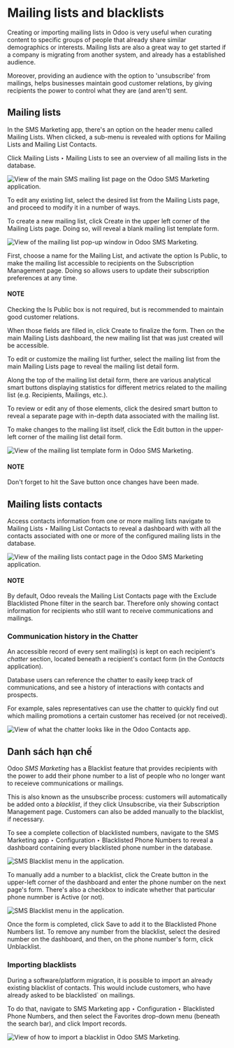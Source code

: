 # Mailing lists and blacklists

Creating or importing mailing lists in Odoo is very useful when curating content to specific groups
of people that already share similar demographics or interests. Mailing lists are also a great way
to get started if a company is migrating from another system, and already has a established
audience.

Moreover, providing an audience with the option to 'unsubscribe' from mailings, helps businesses
maintain good customer relations, by giving recipients the power to control what they are (and
aren't) sent.

## Mailing lists

In the SMS Marketing app, there's an option on the header menu called Mailing
Lists. When clicked, a sub-menu is revealed with options for Mailing Lists and
Mailing List Contacts.

Click Mailing Lists ‣ Mailing Lists to see an overview of all mailing lists in
the database.

![View of the main SMS mailing list page on the Odoo SMS Marketing application.](../../../.gitbook/assets/mailing-list-main-page.png)

To edit any existing list, select the desired list from the Mailing Lists page, and
proceed to modify it in a number of ways.

To create a new mailing list, click Create in the upper left corner of the
Mailing Lists page. Doing so, will reveal a blank mailing list template form.

![View of the mailing list pop-up window in Odoo SMS Marketing.](../../../.gitbook/assets/sms-mailing-list-popup.png)

First, choose a name for the Mailing List, and activate the option Is
Public, to make the mailing list accessible to recipients on the Subscription Management
page. Doing so allows users to update their subscription preferences at any time.

#### NOTE
Checking the Is Public box is not required, but is recommended to maintain good
customer relations.

When those fields are filled in, click Create to finalize the form. Then on the main
Mailing Lists dashboard, the new mailing list that was just created will be accessible.

To edit or customize the mailing list further, select the mailing list from the main
Mailing Lists page to reveal the mailing list detail form.

Along the top of the mailing list detail form, there are various analytical smart buttons displaying
statistics for different metrics related to the mailing list (e.g. Recipients,
Mailings, etc.).

To review or edit any of those elements, click the desired smart button to reveal a separate page
with in-depth data associated with the mailing list.

To make changes to the mailing list itself, click the Edit button in the upper-left
corner of the mailing list detail form.

![View of the mailing list template form in Odoo SMS Marketing.](../../../.gitbook/assets/sms-mailing-list1.png)

#### NOTE
Don't forget to hit the Save button once changes have been made.

## Mailing lists contacts

Access contacts information from one or more mailing lists navigate to Mailing Lists
‣ Mailing List Contacts to reveal a dashboard with with all the contacts associated with one or
more of the configured mailing lists in the database.

![View of the mailing lists contact page in the Odoo SMS Marketing application.](../../../.gitbook/assets/mailing-list-contacts-page.png)

#### NOTE
By default, Odoo reveals the Mailing List Contacts page with the Exclude
Blacklisted Phone filter in the search bar. Therefore only showing contact information for
recipients who still want to receive communications and mailings.

### Communication history in the Chatter

An accessible record of every sent mailing(s) is kept on each recipient's *chatter* section, located
beneath a recipient's contact form (in the *Contacts* application).

Database users can reference the chatter to easily keep track of communications, and see a history
of interactions with contacts and prospects.

For example, sales representatives can use the chatter to quickly find out which  mailing promotions a certain customer has received (or not received).

![View of what the chatter looks like in the Odoo Contacts app.](../../../.gitbook/assets/sms-marketing-chatter.png)

## Danh sách hạn chế

Odoo *SMS Marketing* has a Blacklist feature that provides recipients with the power to
add their phone number to a list of people who no longer want to receieve communications or
mailings.

This is also known as the unsubscribe process: customers will automatically be added onto a
*blacklist*, if they click Unsubscribe, via their Subscription Management
page. Customers can also be added manually to the blacklist, if necessary.

To see a complete collection of blacklisted numbers, navigate to the SMS Marketing
app ‣ Configuration ‣ Blacklisted Phone Numbers to reveal a dashboard containing every
blacklisted phone number in the database.

![SMS Blacklist menu in the application.](../../../.gitbook/assets/sms-blacklist-menu.png)

To manually add a number to a blacklist, click the Create button in the upper-left
corner of the dashboard and enter the phone number on the next page's form. There's also a
checkbox to indicate whether that particular phone numnber is Active (or not).

![SMS Blacklist menu in the application.](../../../.gitbook/assets/sms-blacklist-create.png)

Once the form is completed, click Save to add it to the Blacklisted Phone
Numbers list. To remove any number from the blacklist, select the desired number on the dashboard,
and then, on the phone number's form, click Unblacklist.

### Importing blacklists

During a software/platform migration, it is possible to import an already existing blacklist of
contacts. This would include customers, who have already asked to be blacklisted\` on  mailings.

To do that, navigate to SMS Marketing app ‣ Configuration ‣ Blacklisted Phone
Numbers, and then select the Favorites drop-down menu (beneath the search bar), and
click Import records.

![View of how to import a blacklist in Odoo SMS Marketing.](../../../.gitbook/assets/import-blacklist.png)
